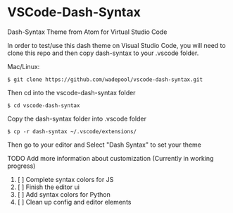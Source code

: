 # VSCode-Dash-Syntax
Dash-Syntax Theme from Atom for Virtual Studio Code

In order to test/use this dash theme on Visual Studio Code, you will need to clone this repo and then copy dash-syntax to your .vscode folder.

Mac/Linux:

`$ git clone https://github.com/wadepool/vscode-dash-syntax.git`

Then cd into the vscode-dash-syntax folder

`$ cd vscode-dash-syntax`

Copy the dash-syntax folder into .vscode folder

`$ cp -r dash-syntax ~/.vscode/extensions/`

Then go to your editor and Select "Dash Syntax" to set your theme

TODO
Add more information about customization
(Currently in working progress) 
1. [ ] Complete syntax colors for JS
2. [ ] Finish the editor ui
3. [ ] Add syntax colors for Python
4. [ ] Clean up config and editor elements

